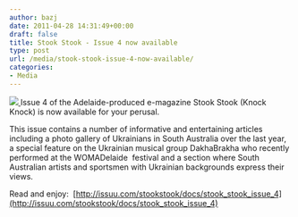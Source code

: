 ```yaml
---
author: bazj
date: 2011-04-28 14:31:49+00:00
draft: false
title: Stook Stook - Issue 4 now available
type: post
url: /media/stook-stook-issue-4-now-available/
categories:
- Media
---
```


[![](http://www.ozeukes.com/wp-content/uploads/2011/04/stook-stook-thumbnail.jpg)
](http://www.ozeukes.com/wp-content/uploads/2011/04/stook-stook-thumbnail.jpg)Issue 4 of the Adelaide-produced e-magazine Stook Stook (Knock Knock) is now available for your perusal. 

This issue contains a number of informative and entertaining articles including a photo gallery of Ukrainians in South Australia over the last year, a special feature on the Ukrainian musical group DakhaBrakha who recently performed at the WOMADelaide  festival and a section where South Australian artists and sportsmen with Ukrainian backgrounds express their views.

Read and enjoy:  [http://issuu.com/stookstook/docs/stook_stook_issue_4](http://issuu.com/stookstook/docs/stook_stook_issue_4)
